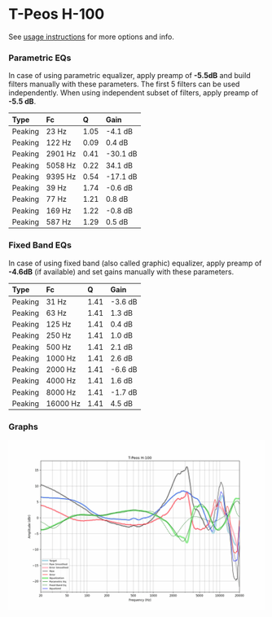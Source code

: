 # T-Peos H-100
See [usage instructions](https://github.com/jaakkopasanen/AutoEq#usage) for more options and info.

### Parametric EQs
In case of using parametric equalizer, apply preamp of **-5.5dB** and build filters manually
with these parameters. The first 5 filters can be used independently.
When using independent subset of filters, apply preamp of **-5.5 dB**.

| Type    | Fc      |    Q | Gain     |
|:--------|:--------|:-----|:---------|
| Peaking | 23 Hz   | 1.05 | -4.1 dB  |
| Peaking | 122 Hz  | 0.09 | 0.4 dB   |
| Peaking | 2901 Hz | 0.41 | -30.1 dB |
| Peaking | 5058 Hz | 0.22 | 34.1 dB  |
| Peaking | 9395 Hz | 0.54 | -17.1 dB |
| Peaking | 39 Hz   | 1.74 | -0.6 dB  |
| Peaking | 77 Hz   | 1.21 | 0.8 dB   |
| Peaking | 169 Hz  | 1.22 | -0.8 dB  |
| Peaking | 587 Hz  | 1.29 | 0.5 dB   |

### Fixed Band EQs
In case of using fixed band (also called graphic) equalizer, apply preamp of **-4.6dB**
(if available) and set gains manually with these parameters.

| Type    | Fc       |    Q | Gain    |
|:--------|:---------|:-----|:--------|
| Peaking | 31 Hz    | 1.41 | -3.6 dB |
| Peaking | 63 Hz    | 1.41 | 1.3 dB  |
| Peaking | 125 Hz   | 1.41 | 0.4 dB  |
| Peaking | 250 Hz   | 1.41 | 1.0 dB  |
| Peaking | 500 Hz   | 1.41 | 2.1 dB  |
| Peaking | 1000 Hz  | 1.41 | 2.6 dB  |
| Peaking | 2000 Hz  | 1.41 | -6.6 dB |
| Peaking | 4000 Hz  | 1.41 | 1.6 dB  |
| Peaking | 8000 Hz  | 1.41 | -1.7 dB |
| Peaking | 16000 Hz | 1.41 | 4.5 dB  |

### Graphs
![](./T-Peos%20H-100.png)